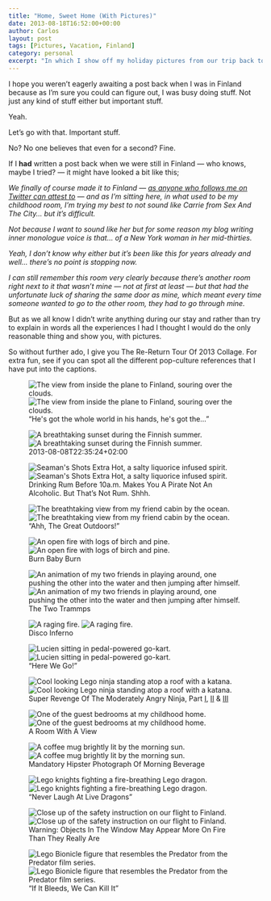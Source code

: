 ```yaml
---
title: "Home, Sweet Home (With Pictures)"
date: 2013-08-18T16:52:00+00:00
author: Carlos
layout: post
tags: [Pictures, Vacation, Finland]
category: personal
excerpt: "In which I show off my holiday pictures from our trip back to Finland."
---
```

I hope you weren’t eagerly awaiting a post back when I was in Finland because as I’m sure you could can figure out, I was busy doing stuff. Not just any kind of stuff either but important stuff.

Yeah.

Let’s go with that. Important stuff.

No? No one believes that even for a second? Fine.

If I **had** written a post back when we were still in Finland — who knows, maybe I tried? — it might have looked a bit like this;

*We finally of course made it to Finland — [as anyone who follows me on Twitter can attest to](https://twitter.com/fiinixdesign/status/365610953486123008) — and as I’m sitting here, in what used to be my childhood room, I’m trying my best to not sound like Carrie from Sex And The City… but it’s difficult.*

*Not because I want to sound like her but for some reason my blog writing inner monologue voice is that… of a New York woman in her mid-thirties.*  

*Yeah, I don’t know why either but it’s been like this for years already and well… there’s no point is stopping now.* 

*I can still remember this room very clearly because there’s another room right next to it that wasn’t mine — not at first at least — but that had the unfortunate luck of sharing the same door as mine, which meant every time someone wanted to go to the other room, they had to go through mine.*

But as we all know I didn’t write anything during our stay and rather than try to explain in words all the experiences I had I thought I would do the only reasonable thing and show you, with pictures.

So without further ado, I give you The Re-Return Tour Of 2013 Collage. For extra fun, see if you can spot all the different pop-culture references that I have put into the captions.

<figure>
    <img class="js-lazy-load" data-original="/assets/posts/2013/08/1.jpg" alt="The view from inside the plane to Finland, souring over the clouds.">
  <noscript>
    <img src="/assets/posts/2013/08/1.jpg" alt="The view from inside the plane to Finland, souring over the clouds.">
  </noscript>
  <figcaption>“He's got the whole world in his hands, he's got the…”</figcaption>
</figure>

<figure>
    <img class="js-lazy-load" data-original="/assets/posts/2013/08/2.jpg" alt="A breathtaking sunset during the Finnish summer.">
  <noscript>
    <img src="/assets/posts/2013/08/2.jpg" alt="A breathtaking sunset during the Finnish summer.">
  </noscript>
  <figcaption>2013-08-08T22:35:24+02:00</figcaption>
</figure>

<figure>
    <img class="js-lazy-load" data-original="/assets/posts/2013/08/3.jpg" alt="Seaman's Shots Extra Hot, a salty liquorice infused spirit.">
  <noscript>
    <img src="/assets/posts/2013/08/3.jpg" alt="Seaman's Shots Extra Hot, a salty liquorice infused spirit.">
  </noscript>
  <figcaption>Drinking Rum Before 10a.m. Makes You A Pirate Not An Alcoholic. But That’s Not Rum. Shhh.</figcaption>
</figure>

<figure>
    <img class="js-lazy-load" data-original="/assets/posts/2013/08/4.jpg" alt="The breathtaking view from my friend cabin by the ocean.">
  <noscript>
    <img src="/assets/posts/2013/08/4.jpg" alt="The breathtaking view from my friend cabin by the ocean.">
  </noscript>
  <figcaption>“Ahh, The Great Outdoors!”</figcaption>
</figure>

<figure>
    <img class="js-lazy-load" data-original="/assets/posts/2013/08/5.jpg" alt="An open fire with logs of birch and pine.">
  <noscript>
    <img src="/assets/posts/2013/08/5.jpg" alt="An open fire with logs of birch and pine.">
  </noscript>
  <figcaption>Burn Baby Burn</figcaption>
</figure>

<figure>
    <img class="js-lazy-load" data-original="/assets/posts/2013/08/5-aint-no-party-like-a-sausage-party.gif" alt="An animation of my two friends in playing around, one pushing the other into the water and then jumping after himself.">
  <noscript>
    <img src="/assets/posts/2013/08/5-aint-no-party-like-a-sausage-party.gif" alt="An animation of my two friends in playing around, one pushing the other into the water and then jumping after himself.">
  </noscript>
  <figcaption>The Two Trammps</figcaption>
</figure>

<figure>
    <img class="js-lazy-load" data-original="/assets/posts/2013/08/6.jpg" alt="A raging fire.">
  <noscript>
    <img src="/assets/posts/2013/08/6.jpg" alt="A raging fire.">
  </noscript>
  <figcaption>Disco Inferno</figcaption>
</figure>

<figure>
    <img class="js-lazy-load" data-original="/assets/posts/2013/08/7.jpg" alt="Lucien sitting in pedal-powered go-kart.">
  <noscript>
    <img src="/assets/posts/2013/08/7.jpg" alt="Lucien sitting in pedal-powered go-kart.">
  </noscript>
  <figcaption>“Here We Go!”</figcaption>
</figure>

<figure>
    <img class="js-lazy-load" data-original="/assets/posts/2013/08/8.jpg" alt="Cool looking Lego ninja standing atop a roof with a katana.">
  <noscript>
    <img src="/assets/posts/2013/08/8.jpg" alt="Cool looking Lego ninja standing atop a roof with a katana.">
  </noscript>
  <figcaption>Super Revenge Of The Moderately Angry Ninja, Part <a href="https://t.co/p3fzisWme4" >I</a>, <a href="https://t.co/BaXUDgGpWS" >II</a> & <a href="https://t.co/kjj9tKi4dn" >III</a></figcaption>
</figure>

<figure>
    <img class="js-lazy-load" data-original="/assets/posts/2013/08/9.jpg" alt="One of the guest bedrooms at my childhood home.">
  <noscript>
    <img src="/assets/posts/2013/08/9.jpg" alt="One of the guest bedrooms at my childhood home.">
  </noscript>
  <figcaption>A Room With A View</figcaption>
</figure>

<figure>
    <img class="js-lazy-load" data-original="/assets/posts/2013/08/10.jpg" alt="A coffee mug brightly lit by the morning sun.">
  <noscript>
    <img src="/assets/posts/2013/08/10.jpg" alt="A coffee mug brightly lit by the morning sun.">
  </noscript>
  <figcaption>Mandatory Hipster Photograph Of Morning Beverage</figcaption>
</figure>

<figure>
    <img class="js-lazy-load" data-original="/assets/posts/2013/08/11.png" alt="Lego knights fighting a fire-breathing Lego dragon.">
  <noscript>
    <img src="/assets/posts/2013/08/11.png" alt="Lego knights fighting a fire-breathing Lego dragon.">
  </noscript>
  <figcaption>“Never Laugh At Live Dragons”</figcaption>
</figure>

<figure>
    <img class="js-lazy-load" data-original="/assets/posts/2013/08/12.jpg" alt="Close up of the safety instruction on our flight to Finland.">
  <noscript>
    <img src="/assets/posts/2013/08/12.jpg" alt="Close up of the safety instruction on our flight to Finland.">
  </noscript>
  <figcaption>Warning: Objects In The Window May Appear More On Fire Than They Really Are</figcaption>
</figure>

<figure>
    <img class="js-lazy-load" data-original="/assets/posts/2013/08/13.jpg" alt="Lego Bionicle figure that resembles the Predator from the Predator film series.">
  <noscript>
    <img src="/assets/posts/2013/08/13.jpg" alt="Lego Bionicle figure that resembles the Predator from the Predator film series.">
  </noscript>
  <figcaption>“If It Bleeds, We Can Kill It”</figcaption>
</figure>